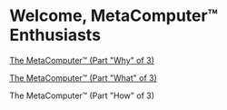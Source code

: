 # Welcome, MetaComputer™ Enthusiasts

[The MetaComputer™ (Part "Why" of 3)](https://tahirhashmi.com/posts/2022-11-27-metacomputer-why/)

[The MetaComputer™ (Part "What" of 3)](https://tahirhashmi.com/posts/2022-12-09-metacomputer-what/)

The MetaComputer™ (Part "How" of 3)
